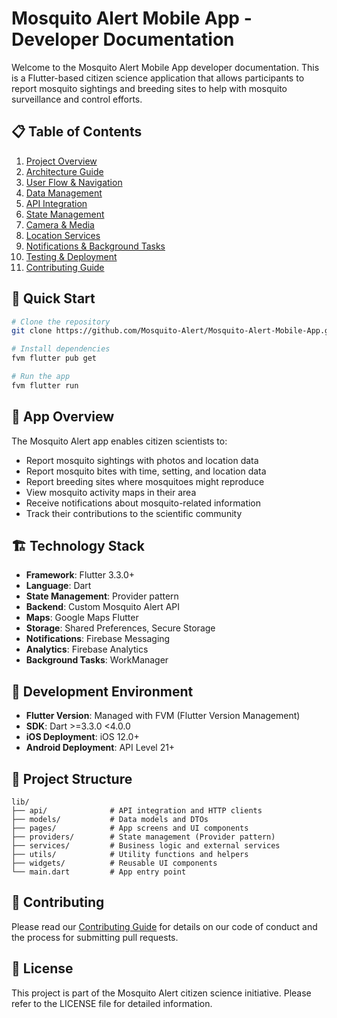 # Mosquito Alert Mobile App - Developer Documentation

Welcome to the Mosquito Alert Mobile App developer documentation. This is a Flutter-based citizen science application that allows participants to report mosquito sightings and breeding sites to help with mosquito surveillance and control efforts.

## 📋 Table of Contents

1. [Project Overview](01-project-overview.md)
2. [Architecture Guide](02-architecture.md)
3. [User Flow & Navigation](03-user-flow.md)
4. [Data Management](04-data-management.md)
5. [API Integration](05-api-integration.md)
6. [State Management](06-state-management.md)
7. [Camera & Media](07-camera-media.md)
8. [Location Services](08-location-services.md)
9. [Notifications & Background Tasks](09-notifications.md)
10. [Testing & Deployment](10-testing-deployment.md)
11. [Contributing Guide](11-contributing.md)

## 🚀 Quick Start

```bash
# Clone the repository
git clone https://github.com/Mosquito-Alert/Mosquito-Alert-Mobile-App.git

# Install dependencies
fvm flutter pub get

# Run the app
fvm flutter run
```

## 📱 App Overview

The Mosquito Alert app enables citizen scientists to:
- Report mosquito sightings with photos and location data
- Report mosquito bites with time, setting, and location data
- Report breeding sites where mosquitoes might reproduce
- View mosquito activity maps in their area
- Receive notifications about mosquito-related information
- Track their contributions to the scientific community

## 🏗️ Technology Stack

- **Framework**: Flutter 3.3.0+
- **Language**: Dart
- **State Management**: Provider pattern
- **Backend**: Custom Mosquito Alert API
- **Maps**: Google Maps Flutter
- **Storage**: Shared Preferences, Secure Storage
- **Notifications**: Firebase Messaging
- **Analytics**: Firebase Analytics
- **Background Tasks**: WorkManager

## 🔧 Development Environment

- **Flutter Version**: Managed with FVM (Flutter Version Management)
- **SDK**: Dart >=3.3.0 <4.0.0
- **iOS Deployment**: iOS 12.0+
- **Android Deployment**: API Level 21+

## 📂 Project Structure

```
lib/
├── api/              # API integration and HTTP clients
├── models/           # Data models and DTOs
├── pages/            # App screens and UI components
├── providers/        # State management (Provider pattern)
├── services/         # Business logic and external services
├── utils/            # Utility functions and helpers
├── widgets/          # Reusable UI components
└── main.dart         # App entry point
```

## 🤝 Contributing

Please read our [Contributing Guide](11-contributing.md) for details on our code of conduct and the process for submitting pull requests.

## 📄 License

This project is part of the Mosquito Alert citizen science initiative. Please refer to the LICENSE file for detailed information.
